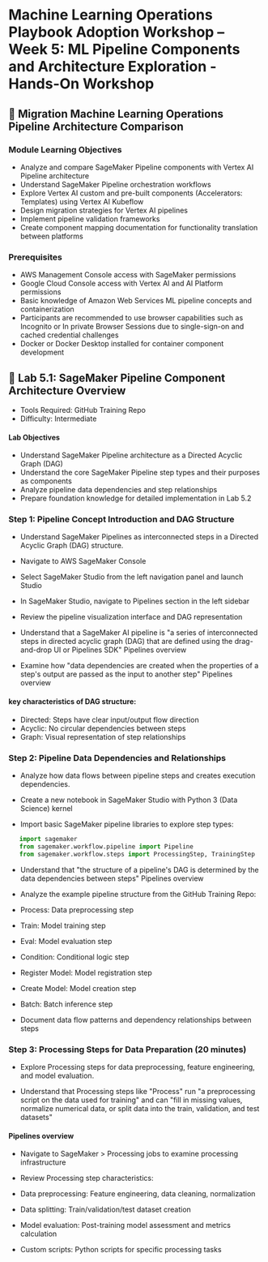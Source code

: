 # Machine Learning Operations Playbook Adoption Workshop – Week 5: ML Pipeline Components and Architecture Exploration - Hands-On Workshop

## 🚀 Migration Machine Learning Operations Pipeline Architecture Comparison
### Module Learning Objectives

- Analyze and compare SageMaker Pipeline components with Vertex AI Pipeline architecture
- Understand SageMaker Pipeline orchestration workflows
- Explore Vertex AI custom and pre-built components (Accelerators: Templates) using Vertex AI Kubeflow
- Design migration strategies for Vertex AI pipelines
- Implement pipeline validation frameworks
- Create component mapping documentation for functionality translation between platforms

### Prerequisites

- AWS Management Console access with SageMaker permissions
- Google Cloud Console access with Vertex AI and AI Platform permissions
- Basic knowledge of Amazon Web Services ML pipeline concepts and containerization
- Participants are recommended to use browser capabilities such as Incognito or In private Browser Sessions due to single-sign-on and cached credential challenges
- Docker or Docker Desktop installed for container component development

## 🔧 Lab 5.1: SageMaker Pipeline Component Architecture Overview

- Tools Required: GitHub Training Repo
- Difficulty: Intermediate

#### Lab Objectives

- Understand SageMaker Pipeline architecture as a Directed Acyclic Graph (DAG)
- Understand the core SageMaker Pipeline step types and their purposes as components
- Analyze pipeline data dependencies and step relationships
- Prepare foundation knowledge for detailed implementation in Lab 5.2

### Step 1: Pipeline Concept Introduction and DAG Structure

- Understand SageMaker Pipelines as interconnected steps in a Directed Acyclic Graph (DAG) structure.

- Navigate to AWS SageMaker Console
- Select SageMaker Studio from the left navigation panel and launch Studio
- In SageMaker Studio, navigate to Pipelines section in the left sidebar
- Review the pipeline visualization interface and DAG representation
- Understand that a SageMaker AI pipeline is "a series of interconnected steps in directed acyclic graph (DAG) that are defined using the drag-and-drop UI or Pipelines SDK" Pipelines overview
- Examine how "data dependencies are created when the properties of a step's output are passed as the input to another step" Pipelines overview

#### key characteristics of DAG structure:

- Directed: Steps have clear input/output flow direction
- Acyclic: No circular dependencies between steps
- Graph: Visual representation of step relationships

### Step 2: Pipeline Data Dependencies and Relationships

- Analyze how data flows between pipeline steps and creates execution dependencies.

- Create a new notebook in SageMaker Studio with Python 3 (Data Science) kernel
- Import basic SageMaker pipeline libraries to explore step types:

```python
   import sagemaker
   from sagemaker.workflow.pipeline import Pipeline
   from sagemaker.workflow.steps import ProcessingStep, TrainingStep
```

- Understand that "the structure of a pipeline's DAG is determined by the data dependencies between steps" Pipelines overview
- Analyze the example pipeline structure from the GitHub Training Repo:

- Process: Data preprocessing step
- Train: Model training step
- Eval: Model evaluation step
- Condition: Conditional logic step
- Register Model: Model registration step
- Create Model: Model creation step
- Batch: Batch inference step


- Document data flow patterns and dependency relationships between steps

### Step 3: Processing Steps for Data Preparation (20 minutes)

- Explore Processing steps for data preprocessing, feature engineering, and model evaluation.

- Understand that Processing steps like "Process" run "a preprocessing script on the data used for training" and can "fill in missing values, normalize numerical data, or split data into the train, validation, and test datasets"

#### Pipelines overview

- Navigate to SageMaker > Processing jobs to examine processing infrastructure
- Review Processing step characteristics:

- Data preprocessing: Feature engineering, data cleaning, normalization
- Data splitting: Train/validation/test dataset creation
- Model evaluation: Post-training model assessment and metrics calculation
- Custom scripts: Python scripts for specific processing tasks

